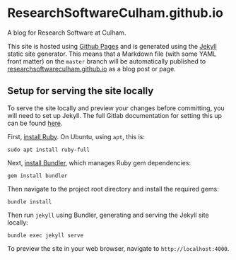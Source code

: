 # ResearchSoftwareCulham.github.io
A blog for Research Software at Culham.

This site is hosted using [Github Pages](https://pages.github.com/) and is generated using the [Jekyll](https://jekyllrb.com/) static site generator. This means that a Markdown file (with some YAML front matter) on the `master` branch will be automatically published to [researchsoftwareculham.github.io](https://researchsoftwareculham.github.io/) as a blog post or page.

## Setup for serving the site locally
To serve the site locally and preview your changes before committing, you will need to set up Jekyll. The full Gitlab documentation for setting this up can be found [here](https://docs.github.com/en/pages/setting-up-a-github-pages-site-with-jekyll).

First, [install Ruby](https://www.ruby-lang.org/en/documentation/installation/). On Ubuntu, using `apt`, this is:
```
sudo apt install ruby-full
```

Next, [install Bundler](https://bundler.io/), which manages Ruby gem dependencies:
```
gem install bundler
```

Then navigate to the project root directory and install the required gems:
```
bundle install
```

Then run `jekyll` using Bundler, generating and serving the Jekyll site locally:
```
bundle exec jekyll serve
```

To preview the site in your web browser, navigate to `http://localhost:4000`.